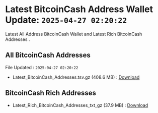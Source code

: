 # Latest BitcoinCash Address Wallet Update: `2025-04-27 02:20:22`

Latest All Address BitcoinCash Wallet and Latest Rich BitcoinCash Addresses .

## All BitcoinCash Addresses

File Updated : `2025-04-27 02:20:22`

- Latest_BitcoinCash_Addresses.tsv.gz (408.6 MB) : [Download](https://github.com/Pymmdrza/Rich-Address-Wallet/releases/tag/BitcoinCash)

## BitcoinCash Rich Addresses

- Latest_Rich_BitcoinCash_Addresses_txt_gz (37.9 MB) : [Download](https://github.com/Pymmdrza/Rich-Address-Wallet/releases/tag/BitcoinCash)
